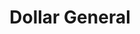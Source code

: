---
title: "Dollar General"
url: /gloucester/dollar-general-woods-cross-road/
shop: variety store
---
